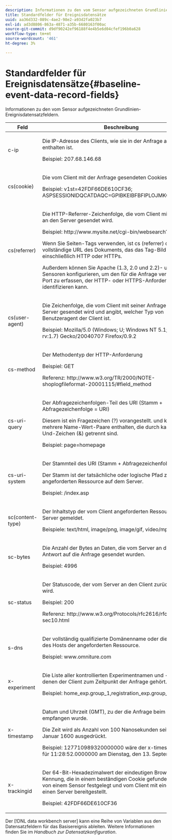 ```yaml
---
description: Informationen zu den vom Sensor aufgezeichneten Grundlinien-Ereignisdatensatzfeldern.
title: Standardfelder für Ereignisdatensätze
uuid: aa36d332-089c-4ae2-98e2-a93d2fa023b7
exl-id: ad3d8806-863a-4871-a35b-6680163f00ac
source-git-commit: d9df90242ef96188f4e4b5e6d04cfef196b0a628
workflow-type: tm+mt
source-wordcount: '461'
ht-degree: 3%

---
```


# Standardfelder für Ereignisdatensätze{#baseline-event-data-record-fields}

Informationen zu den vom Sensor aufgezeichneten Grundlinien-Ereignisdatensatzfeldern.

<table id="table_E29606BB010E4DB48C463979B7BEC769"> 
 <thead> 
  <tr> 
   <th colname="col1" class="entry"> Feld </th> 
   <th colname="col2" class="entry"> Beschreibung </th> 
  </tr> 
 </thead>
 <tbody> 
  <tr> 
   <td colname="col1"> c-ip </td> 
   <td colname="col2"> <p>Die IP-Adresse des Clients, wie sie in der Anfrage an den Server enthalten ist. </p> <p>Beispiel: 207.68.146.68 </p> </td> 
  </tr> 
  <tr> 
   <td colname="col1"> cs(cookie) </td> 
   <td colname="col2"> <p>Die vom Client mit der Anfrage gesendeten Cookies. </p> <p>Beispiel: v1st=42FDF66DE610CF36; ASPSESSIONIDQCATDAQC=GPIBKEIBFBFIPLOJMKCAAMPETIPP; </p> </td> 
  </tr> 
  <tr> 
   <td colname="col1"> cs(referrer) </td> 
   <td colname="col2"> <p>Die HTTP-Referrer-Zeichenfolge, die vom Client mit der Anfrage an den Server gesendet wird. </p> <p>Beispiel: http://www.mysite.net/cgi-bin/websearch?qry </p> <p>Wenn Sie Seiten-Tags verwenden, ist cs (referrer) die vollständige URL des Dokuments, das das Tag-Bild enthält, einschließlich HTTP oder HTTPs. </p> <p>Außerdem können Sie Apache (1.3, 2.0 und 2.2)- und IIS-Sensoren konfigurieren, um den für die Anfrage verwendeten Port zu erfassen, der HTTP- oder HTTPS-Anforderungen identifizieren kann. </p> </td> 
  </tr> 
  <tr> 
   <td colname="col1"> cs(user-agent) </td> 
   <td colname="col2"> <p>Die Zeichenfolge, die vom Client mit seiner Anfrage an den Server gesendet wird und angibt, welcher Typ von Benutzeragent der Client ist. </p> <p>Beispiel: Mozilla/5.0 (Windows; U; Windows NT 5.1; en-US; rv:1.7) Gecko/20040707 Firefox/0.9.2 </p> </td> 
  </tr> 
  <tr> 
   <td colname="col1"> cs-method </td> 
   <td colname="col2"> <p>Der Methodentyp der HTTP-Anforderung </p> <p>Beispiel: GET </p> <p>Referenz: http://www.w3.org/TR/2000/NOTE-shoplogfileformat-20001115/#field_method </p> </td> 
  </tr> 
  <tr> 
   <td colname="col1"> cs-uri-query </td> 
   <td colname="col2"> <p>Der Abfragezeichenfolgen-Teil des URI (Stamm + Abfragezeichenfolge = URI) </p> <p>Diesem ist ein Fragezeichen (?) vorangestellt. und kann ein oder mehrere Name-Wert-Paare enthalten, die durch kaufmännische Und-Zeichen (&amp;) getrennt sind. </p> <p>Beispiel: page=homepage </p> </td> 
  </tr> 
  <tr> 
   <td colname="col1"> cs-uri-system </td> 
   <td colname="col2"> <p>Der Stammteil des URI (Stamm + Abfragezeichenfolge = URI) </p> <p>Der Stamm ist der tatsächliche oder logische Pfad zur angeforderten Ressource auf dem Server. </p> <p>Beispiel: /index.asp </p> </td> 
  </tr> 
  <tr> 
   <td colname="col1"> sc(content-type) </td> 
   <td colname="col2"> <p>Der Inhaltstyp der vom Client angeforderten Ressource, wie vom Server gemeldet. </p> <p>Beispiele: text/html, image/png, image/gif, video/mpeg </p> </td> 
  </tr> 
  <tr> 
   <td colname="col1"> sc-bytes </td> 
   <td colname="col2"> <p>Die Anzahl der Bytes an Daten, die vom Server an den Client als Antwort auf die Anfrage gesendet wurden. </p> <p>Beispiel: 4996 </p> </td> 
  </tr> 
  <tr> 
   <td colname="col1"> sc-status </td> 
   <td colname="col2"> <p>Der Statuscode, der vom Server an den Client zurückgegeben wird. </p> <p>Beispiel: 200 </p> <p>Referenz: http://www.w3.org/Protocols/rfc2616/rfc2616-sec10.html </p> </td> 
  </tr> 
  <tr> 
   <td colname="col1"> s-dns </td> 
   <td colname="col2"> <p>Der vollständig qualifizierte Domänenname oder die IP-Adresse des Hosts der angeforderten Ressource. </p> <p>Beispiel: www.omniture.com </p> </td> 
  </tr> 
  <tr> 
   <td colname="col1"> x-experiment </td> 
   <td colname="col2"> <p>Die Liste aller kontrollierten Experimentnamen und -gruppen, zu denen der Client zum Zeitpunkt der Anfrage gehört. </p> <p>Beispiel: home_exp.group_1,registration_exp.group_2 </p> </td> 
  </tr> 
  <tr> 
   <td colname="col1"> x-timestamp </td> 
   <td colname="col2"> <p>Datum und Uhrzeit (GMT), zu der die Anfrage beim Server empfangen wurde. </p> <p>Die Zeit wird als Anzahl von 100 Nanosekunden seit dem 1. Januar 1600 ausgedrückt. </p> <p>Beispiel: 127710989320000000 wäre der x-timestamp-Wert für 11:28:52.0000000 am Dienstag, den 13. September 2005. </p> </td> 
  </tr> 
  <tr> 
   <td colname="col1"> x-trackingid </td> 
   <td colname="col2"> <p>Der 64-Bit-Hexadezimalwert der eindeutigen Browser-Kennung, die in einem beständigen Cookie gefunden wird, wie von einem <span class="wintitle"> Sensor </span> festgelegt und vom Client mit einer Anfrage an einen Server bereitgestellt. </p> <p>Beispiel: 42FDF66DE610CF36 </p> </td> 
  </tr> 
 </tbody> 
</table>

Der [!DNL data workbench server] kann eine Reihe von Variablen aus den Datensatzfeldern für das Basisereignis ableiten. Weitere Informationen finden Sie im *Handbuch zur Datensatzkonfiguration*.
